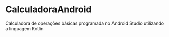 # CalculadoraAndroid
Calculadora de operações básicas programada no Android Studio utilizando a linguagem Kotlin
